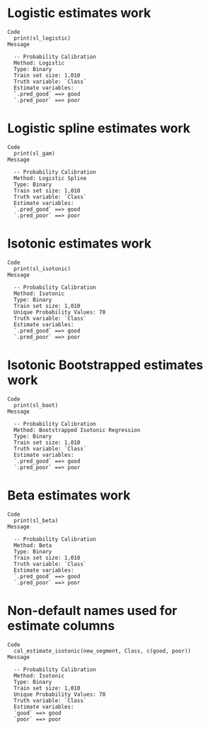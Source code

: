 # Logistic estimates work

    Code
      print(sl_logistic)
    Message
      
      -- Probability Calibration 
      Method: Logistic
      Type: Binary
      Train set size: 1,010
      Truth variable: `Class`
      Estimate variables:
      `.pred_good` ==> good
      `.pred_poor` ==> poor

# Logistic spline estimates work

    Code
      print(sl_gam)
    Message
      
      -- Probability Calibration 
      Method: Logistic Spline
      Type: Binary
      Train set size: 1,010
      Truth variable: `Class`
      Estimate variables:
      `.pred_good` ==> good
      `.pred_poor` ==> poor

# Isotonic estimates work

    Code
      print(sl_isotonic)
    Message
      
      -- Probability Calibration 
      Method: Isotonic
      Type: Binary
      Train set size: 1,010
      Unique Probability Values: 78
      Truth variable: `Class`
      Estimate variables:
      `.pred_good` ==> good
      `.pred_poor` ==> poor

# Isotonic Bootstrapped estimates work

    Code
      print(sl_boot)
    Message
      
      -- Probability Calibration 
      Method: Bootstrapped Isotonic Regression
      Type: Binary
      Train set size: 1,010
      Truth variable: `Class`
      Estimate variables:
      `.pred_good` ==> good
      `.pred_poor` ==> poor

# Beta estimates work

    Code
      print(sl_beta)
    Message
      
      -- Probability Calibration 
      Method: Beta
      Type: Binary
      Train set size: 1,010
      Truth variable: `Class`
      Estimate variables:
      `.pred_good` ==> good
      `.pred_poor` ==> poor

# Non-default names used for estimate columns

    Code
      cal_estimate_isotonic(new_segment, Class, c(good, poor))
    Message
      
      -- Probability Calibration 
      Method: Isotonic
      Type: Binary
      Train set size: 1,010
      Unique Probability Values: 78
      Truth variable: `Class`
      Estimate variables:
      `good` ==> good
      `poor` ==> poor

